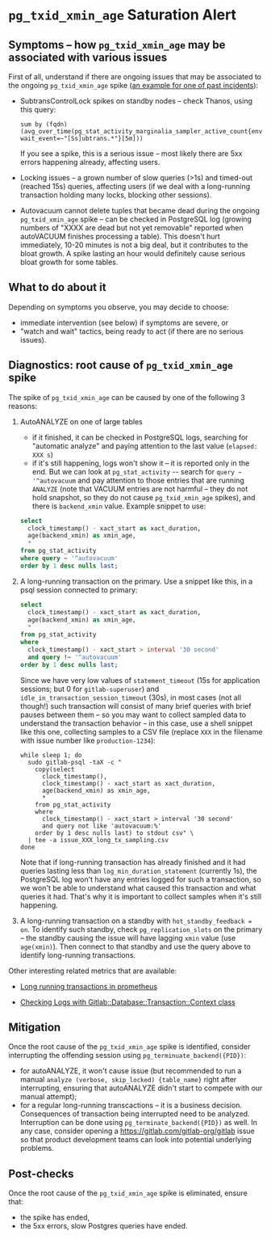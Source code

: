 # `pg_txid_xmin_age` Saturation Alert

## Symptoms – how `pg_txid_xmin_age` may be associated with various issues

First of all, understand if there are ongoing issues that may be associated to the ongoing `pg_txid_xmin_age` spike ([an example for one of past incidents](https://thanos-query.ops.gitlab.net/graph?g0.expr=%20%20sum%20by%20(fqdn)%20(avg_over_time(pg_stat_activity_marginalia_sampler_active_count%7Benv%3D%22gprd%22%2C%20wait_event%3D~%22%5BSs%5Dubtrans.*%22%7D%5B5m%5D))&g0.tab=0&g0.stacked=0&g0.range_input=2h&g0.max_source_resolution=0s&g0.deduplicate=1&g0.partial_response=0&g0.store_matches=%5B%5D&g0.end_input=2021-10-18%2016%3A53%3A58&g0.moment_input=2021-10-18%2016%3A53%3A58)):

- SubtransControlLock spikes on standby nodes – check Thanos, using this query:

    ```promql
    sum by (fqdn) (avg_over_time(pg_stat_activity_marginalia_sampler_active_count{env="gprd", wait_event=~"[Ss]ubtrans.*"}[5m]))
    ```

    If you see a spike, this is a serious issue – most likely there are 5xx errors happening already, affecting users.
- Locking issues – a grown number of slow queries (>1s) and timed-out (reached 15s) queries, affecting users (if we deal with a long-running transaction holding many locks, blocking other sessions).
- Autovacuum cannot delete tuples that became dead during the ongoing `pg_txid_xmin_age` spike – can be checked in PostgreSQL log (growing numbers of "XXXX are dead but not yet removable" reported when autoVACUUM finishes processing a table). This doesn't hurt immediately, 10-20 minutes is not a big deal, but it contributes to the bloat growth. A spike lasting an hour would definitely cause serious bloat growth for some tables.

## What to do about it

Depending on symptoms you observe, you may decide to choose:

- immediate intervention (see below) if symptoms are severe, or
- "watch and wait" tactics, being ready to act (if there are no serious issues).

## Diagnostics: root cause of `pg_txid_xmin_age` spike

The spike of `pg_txid_xmin_age` can be caused by one of the following 3 reasons:

1. AutoANALYZE on one of large tables
    - if it finished, it can be checked in PostgreSQL logs, searching for "automatic analyze" and paying attention to the last value (`elapsed: XXX s`)
    - if it's still happening, logs won't show it – it is reported only in the end. But we can look at `pg_stat_activity` -- search for `query ~ '^autovacuum` and pay attention to those entries that are running `ANALYZE` (note that VACUUM entries are not harmful – they do not hold snapshot, so they do not cause `pg_txid_xmin_age` spikes), and there is `backend_xmin` value. Example snippet to use:

    ```sql
    select
      clock_timestamp() - xact_start as xact_duration,
      age(backend_xmin) as xmin_age,
      *
    from pg_stat_activity
    where query ~ '^autovacuum'
    order by 1 desc nulls last;
    ```

1. A long-running transaction on the primary. Use a snippet like this, in a psql session connected to primary:

    ```sql
    select
      clock_timestamp() - xact_start as xact_duration,
      age(backend_xmin) as xmin_age,
      *
    from pg_stat_activity
    where
      clock_timestamp() - xact_start > interval '30 second'
      and query !~ '^autovacuum'
    order by 1 desc nulls last;
    ```

    Since we have very low values of `statement_timeout` (15s for application sessions; but 0 for `gitlab-superuser`) and `idle_in_transaction_session_timeout` (30s), in most cases (not all though!) such transaction will consist of many brief queries with brief pauses between them – so you may want to collect sampled data to understand the transaction behavior – in this case, use a shell snippet like this one, collecting samples to a CSV file (replace `XXX` in the filename with issue number like `production-1234`):

    ```shell
    while sleep 1; do
      sudo gitlab-psql -taX -c "
        copy(select
          clock_timestamp(),
          clock_timestamp() - xact_start as xact_duration,
          age(backend_xmin) as xmin_age,
          *
        from pg_stat_activity
        where
          clock_timestamp() - xact_start > interval '30 second'
          and query not like 'autovacuum:%'
        order by 1 desc nulls last) to stdout csv" \
      | tee -a issue_XXX_long_tx_sampling.csv
    done
    ```

    Note that if long-running transaction has already finished and it had queries lasting less than `log_min_duration_statement` (currently 1s), the PostgreSQL log won't have any entries logged for such a transaction, so we won't be able to understand what caused this transaction and what queries it had. That's why it is important to collect samples when it's still happening.
1. A long-running transaction on a standby with `hot_standby_feedback = on`. To identify such standby, check `pg_replication_slots` on the primary – the standby causing the issue will have lagging `xmin` value (use `age(xmin)`). Then connect to that standby and use the query above to identify long-running transactions.

Other interesting related metrics that are available:

- [Long running transactions in prometheus](https://thanos-query.ops.gitlab.net/graph?g0.expr=pg_long_running_transactions_marginalia_max_age_in_seconds%7Benv%3D%22gprd%22%7D&g0.tab=0&g0.stacked=0&g0.range_input=1d&g0.max_source_resolution=0s&g0.deduplicate=1&g0.partial_response=0&g0.store_matches=%5B%5D&g0.end_input=2021-10-18%2022%3A20%3A28&g0.moment_input=2021-10-18%2022%3A20%3A28)

- [Checking Logs with Gitlab::Database::Transaction::Context class](https://log.gprd.gitlab.net/goto/d9cc2db2b160a786fe883d24922793ce)

## Mitigation

Once the root cause of the `pg_txid_xmin_age` spike is identified, consider interrupting the offending session using `pg_terminuate_backend({PID})`:

- for autoANALYZE, it won't cause issue (but recommended to run a manual `analyze (verbose, skip_locked) {table_name}` right after interrupting, ensuring that autoANALYZE didn't start to compete with our manual attempt);
- for a regular long-running transcactions – it is a business decision. Consequences of transaction being interrupted need to be analyzed. Interruption can be done using `pg_terminate_backend({PID})` as well. In any case, consider opening a <https://gitlab.com/gitlab-org/gitlab> issue so that product development teams can look into potential underlying problems.

## Post-checks

Once the root cause of the `pg_txid_xmin_age` spike is eliminated, ensure that:

- the spike has ended,
- the 5xx errors, slow Postgres queries have ended.
